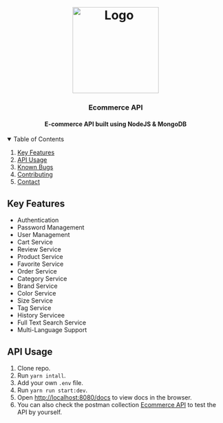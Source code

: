 <!-- PROJECT LOGO -->
<br />
<h1 align="center">
  <a href="https://github.com/BasheerRajeh/api-ecommerce">
    <img src="https://hackernoon.com/hn-images/1*lAR9Uh_gJ7dp23e0vhy5Hg.png" alt="Logo" width="200" height="200">
  </a>

  <h3 align="center">Ecommerce API</h3>
</h1>

<h4 align="center">E-commerce API built using NodeJS & MongoDB</h4>
<!-- TABLE OF CONTENTS -->
<details open="open">
  <summary>Table of Contents</summary>
  <ol>
    <li>
      <a href="#key-features">Key Features</a>
    </li>
    <li>
      <a href="#api-usage">API Usage</a>
    </li>
    <li>
      <a href="#known-bugs">Known Bugs</a>
    </li>
    <li>
      <a href="#contributing">Contributing</a>
    </li>
    <li>
      <a href="#contact">Contact</a>
    </li>

  </ol>
</details>

## Key Features

* Authentication
* Password Management
* User Management
* Cart Service
* Review Service
* Product Service
* Favorite Service
* Order Service
* Category Service
* Brand Service
* Color Service
* Size Service
* Tag Service
* History Servicee
* Full Text Search Service
* Multi-Language Support

## API Usage

1. Clone repo.
2. Run `yarn intall`.
3. Add your own `.env` file.
4. Run `yarn run start:dev`.
5. Open [http://localhost:8080/docs](http://localhost:8080/docs) to view docs in the browser.
6. You can also check the postman collection [Ecommerce API](https://documenter.getpostman.com/view/11050349/2s946feCf5) to test the API by yourself.
